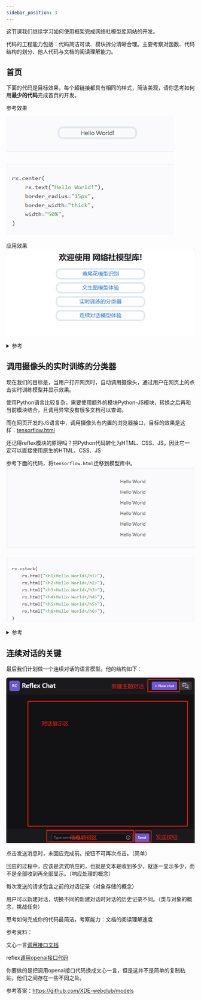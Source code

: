 ```yaml
---
sidebar_position: 3
---
```


这节课我们继续学习如何使用框架完成网络社模型库网站的开发。

代码的工程能力包括：代码简洁可读、模块拆分清晰合理。主要考察对函数、代码结构的划分、他人代码与文档的阅读理解能力。

## 首页

下面的代码是目标效果，每个超链接都具有相同的样式，简洁美观，请你思考如何用**最少的代码**完成首页的开发。

参考效果

![1715915757820](image/提升代码工程能力/1715915757820.png)

应用效果
![1715915606264](image/提升代码工程能力/1715915606264.png)


<details>

<summary>参考</summary>

```python title="my_app_name\my_app_name\index_page.py"
import reflex as rx


def links(text, href):
    return rx.center(
        rx.link(text, href=href),
        border_radius="15px",
        border_width="thick",
        width="100%",
    )

def index() -> rx.Component:
    return rx.center(
        (
            rx.vstack(
                rx.heading("欢迎使用 网络社模型库!",padding="10px"),
                links("鸢尾花模型识别", href="/knn"),
                links("文生图模型体验", href="/aiimg"),
                links("实时训练的分类器", href="/knntrain"),
                links("连续对话模型体验", href="/chat"),
            ),
        ),
    )

```
</details>

## 调用摄像头的实时训练的分类器

现在我们的目标是，当用户打开网页时，自动调用摄像头，通过用户在网页上的点击实时训练模型并显示效果。

使用Python语言比较复杂，需要使用额外的模块Python-JS模块，转换之后再和当前模块结合，且调用异常没有很多文档可以查询。

而在网页开发的JS语言中，调用摄像头有内置的浏览器接口，目标的效果是这样：[tensorflow.html](https://xde-webclub.github.io/tensorflow.html)

还记得reflex模块的原理吗？把Python代码转化为HTML、CSS、JS。因此它一定可以直接使用原生的HTML、CSS、JS

参考下面的代码，将`tensorflow.html`迁移到模型库中。
![1715917770916](image/提升代码工程能力/1715917770916.png)

<details>

<summary>参考</summary>

```python title="my_app_name\my_app_name\knntrain_page.py"
import reflex as rx


def knntrain():
    return rx.html('''<html><head>
    <!-- Load the latest version of TensorFlow.js -->
    <script src="https://cdn.jsdelivr.net/npm/@tensorflow/tfjs"></script>
    <script src="https://cdn.jsdelivr.net/npm/@tensorflow-models/mobilenet"></script>
    <script src="https://cdn.jsdelivr.net/npm/@tensorflow-models/knn-classifier"></script>
</head>

<body>
    <div style="margin: 0 auto; text-align: center;">
        <div id="console"></div>
        <!-- Add an image that we will use to test -->
        <video style="margin: 0 auto; text-align: center;" autoplay="" playsinline="" muted="" id="webcam" width="224" height="224"></video>
        <br>
        <button id="class-a">Add A</button>
        <button id="class-b">Add B</button>
        <button id="class-c">Add C</button>

        <!-- Load index.js after the content of the page -->
        <p>一个实时的调用摄像头的KNN分类器</p>
        <p>请在联网环境下用先进的浏览器打开</p>
        <p>1.等待模型加载（加载完成后会提示使用摄像头）</p>
        <p>2.点击Add A则获取当前摄像头截图加入A训练集</p>
        <p>3.以此类推</p>
        <p>4.观察屏幕输出的预测结果</p>
        <p>底层由tensorflow编写</p>
    </div>
    <script>
        const classifier = knnClassifier.create();
        const webcamElement = document.getElementById('webcam');

        async function app() {
            console.log('Loading mobilenet..');

            // Load the model.
            net = await mobilenet.load();
            console.log('Successfully loaded model');

            // Create an object from Tensorflow.js data API which could capture image
            // from the web camera as Tensor.
            const webcam = await tf.data.webcam(webcamElement);

            // Reads an image from the webcam and associates it with a specific class
            // index.
            const addExample = async classId => {
                // Capture an image from the web camera.
                const img = await webcam.capture();

                // Get the intermediate activation of MobileNet 'conv_preds' and pass that
                // to the KNN classifier.
                const activation = net.infer(img, true);

                // Pass the intermediate activation to the classifier.
                classifier.addExample(activation, classId);

                // Dispose the tensor to release the memory.
                img.dispose();
            };

            // When clicking a button, add an example for that class.
            document.getElementById('class-a').addEventListener('click', () => addExample(0));
            document.getElementById('class-b').addEventListener('click', () => addExample(1));
            document.getElementById('class-c').addEventListener('click', () => addExample(2));

            while (true) {
                if (classifier.getNumClasses() > 0) {
                    const img = await webcam.capture();

                    // Get the activation from mobilenet from the webcam.
                    const activation = net.infer(img, 'conv_preds');
                    // Get the most likely class and confidence from the classifier module.
                    const result = await classifier.predictClass(activation);

                    const classes = ['A', 'B', 'C'];
                    document.getElementById('console').innerText = `
    prediction: ${classes[result.label]}\n
    probability: ${result.confidences[result.label]}
    `;

                    // Dispose the tensor to release the memory.
                    img.dispose();
                }

                await tf.nextFrame();
            }
        }

        app();
    </script>


</body></html>

''')

```
</details>

## 连续对话的关键

最后我们计划做一个连续对话的语言模型。他的结构如下：

![1715918029185](image/提升代码工程能力/1715918029185.png)

点击发送消息时，未回应完成前。按钮不可再次点击。（简单）

回应的过程中，应该是流式响应的，也就是文本是收到多少，就逐一显示多少，而不是全部收到再全部显示。（响应处理的概念）

每次发送的请求包含之前的对话记录（对象存储的概念）

用户可以新建对话，切换不同的新建对话时对话的历史记录不同。（类与对象的概念，挑战任务）

思考如何完成你的代码最简洁，考察能力：文档的阅读理解速度


参考资料：

文心一言[调用接口文档](https://cloud.baidu.com/doc/WENXINWORKSHOP/s/clntwmv7t)

reflex[调用openai接口代码](https://github.com/reflex-dev/reflex-chat)


你要做的是把调用openai接口代码换成文心一言，但是这并不是简单的复制粘贴，他们之间存在一些不同之处。

参考答案：https://github.com/XDE-webclub/models
